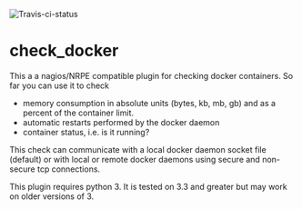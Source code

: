 ![Travis-ci-status](https://travis-ci.org/timdaman/check_docker.svg?branch=master)
# check_docker
This a a nagios/NRPE compatible plugin for checking docker containers. So far you can use it to check

* memory consumption in absolute units (bytes, kb, mb, gb) and as a percent of the container limit.
* automatic restarts performed by the docker daemon
* container status, i.e. is it running?

This check can communicate with a local docker daemon socket file (default) or with local or remote docker daemons using secure and non-secure tcp connections.

This plugin requires python 3. It is tested on 3.3 and greater but may work on older versions of 3. 